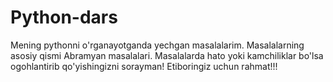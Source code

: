 # Python-dars
Mening pythonni o'rganayotganda yechgan masalalarim.
Masalalarning asosiy qismi Abramyan masalalari.
Masalalarda hato yoki kamchiliklar bo'lsa ogohlantirib qo'yishingizni sorayman!
Etiboringiz uchun rahmat!!!

